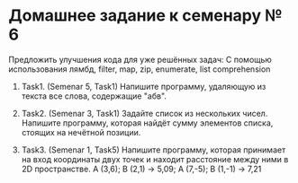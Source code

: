 # Домашнее задание к семенару № 6

Предложить улучшения кода для уже решённых задач:
С помощью использования лямбд, filter, map, zip, enumerate, list comprehension

1. Task1. (Semenar 5, Task1) 
Напишите программу, удаляющую из текста все слова, содержащие "абв".

2. Task2.  (Semenar 3, Task1)
Задайте список из нескольких чисел. Напишите программу, которая найдёт сумму элементов списка, стоящих на нечётной позиции.

3. Task3. (Semenar 1, Task5)
Напишите программу, которая принимает на вход координаты двух точек и находит расстояние между ними в 2D пространстве.
A (3,6); B (2,1) -> 5,09;  A (7,-5); B (1,-1) -> 7,21